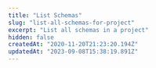 ```yaml
---
title: "List Schemas"
slug: "list-all-schemas-for-project"
excerpt: "List all schemas in a project"
hidden: false
createdAt: "2020-11-20T21:23:20.194Z"
updatedAt: "2023-09-08T15:38:19.891Z"
---
```

